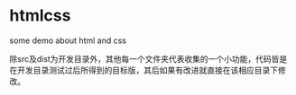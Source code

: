 # htmlcss
some demo about html and css

除src及dist为开发目录外，其他每一个文件夹代表收集的一个小功能，代码皆是在开发目录测试过后所得到的目标版，其后如果有改进就直接在该相应目录下修改。
